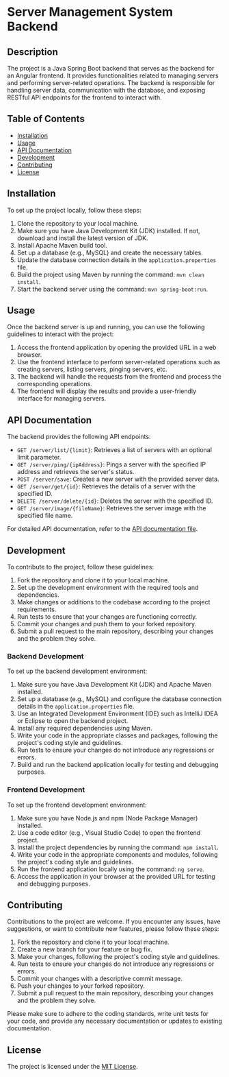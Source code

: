 # Server Management System Backend

## Description

The project is a Java Spring Boot backend that serves as the backend for an Angular frontend. It provides functionalities related to managing servers and performing server-related operations. The backend is responsible for handling server data, communication with the database, and exposing RESTful API endpoints for the frontend to interact with.

## Table of Contents

- [Installation](#installation)
- [Usage](#usage)
- [API Documentation](#api-documentation)
- [Development](#development)
- [Contributing](#contributing)
- [License](#license)

## Installation

To set up the project locally, follow these steps:

1. Clone the repository to your local machine.
2. Make sure you have Java Development Kit (JDK) installed. If not, download and install the latest version of JDK.
3. Install Apache Maven build tool.
4. Set up a database (e.g., MySQL) and create the necessary tables.
5. Update the database connection details in the `application.properties` file.
6. Build the project using Maven by running the command: `mvn clean install`.
7. Start the backend server using the command: `mvn spring-boot:run`.

## Usage

Once the backend server is up and running, you can use the following guidelines to interact with the project:

1. Access the frontend application by opening the provided URL in a web browser.
2. Use the frontend interface to perform server-related operations such as creating servers, listing servers, pinging servers, etc.
3. The backend will handle the requests from the frontend and process the corresponding operations.
4. The frontend will display the results and provide a user-friendly interface for managing servers.

## API Documentation

The backend provides the following API endpoints:

- `GET /server/list/{limit}`: Retrieves a list of servers with an optional limit parameter.
- `GET /server/ping/{ipAddress}`: Pings a server with the specified IP address and retrieves the server's status.
- `POST /server/save`: Creates a new server with the provided server data.
- `GET /server/get/{id}`: Retrieves the details of a server with the specified ID.
- `DELETE /server/delete/{id}`: Deletes the server with the specified ID.
- `GET /server/image/{fileName}`: Retrieves the server image with the specified file name.

For detailed API documentation, refer to the [API documentation file](./API_DOCUMENTATION.md).

## Development

To contribute to the project, follow these guidelines:

1. Fork the repository and clone it to your local machine.
2. Set up the development environment with the required tools and dependencies.
3. Make changes or additions to the codebase according to the project requirements.
4. Run tests to ensure that your changes are functioning correctly.
5. Commit your changes and push them to your forked repository.
6. Submit a pull request to the main repository, describing your changes and the problem they solve.

### Backend Development

To set up the backend development environment:

1. Make sure you have Java Development Kit (JDK) and Apache Maven installed.
2. Set up a database (e.g., MySQL) and configure the database connection details in the `application.properties` file.
3. Use an Integrated Development Environment (IDE) such as IntelliJ IDEA or Eclipse to open the backend project.
4. Install any required dependencies using Maven.
5. Write your code in the appropriate classes and packages, following the project's coding style and guidelines.
6. Run tests to ensure your changes do not introduce any regressions or errors.
7. Build and run the backend application locally for testing and debugging purposes.

### Frontend Development

To set up the frontend development environment:

1. Make sure you have Node.js and npm (Node Package Manager) installed.
2. Use a code editor (e.g., Visual Studio Code) to open the frontend project.
3. Install the project dependencies by running the command: `npm install`.
4. Write your code in the appropriate components and modules, following the project's coding style and guidelines.
5. Run the frontend application locally using the command: `ng serve`.
6. Access the application in your browser at the provided URL for testing and debugging purposes.

## Contributing

Contributions to the project are welcome. If you encounter any issues, have suggestions, or want to contribute new features, please follow these steps:

1. Fork the repository and clone it to your local machine.
2. Create a new branch for your feature or bug fix.
3. Make your changes, following the project's coding style and guidelines.
4. Run tests to ensure your changes do not introduce any regressions or errors.
5. Commit your changes with a descriptive commit message.
6. Push your changes to your forked repository.
7. Submit a pull request to the main repository, describing your changes and the problem they solve.

Please make sure to adhere to the coding standards, write unit tests for your code, and provide any necessary documentation or updates to existing documentation.

## License

The project is licensed under the [MIT License](./LICENSE).
